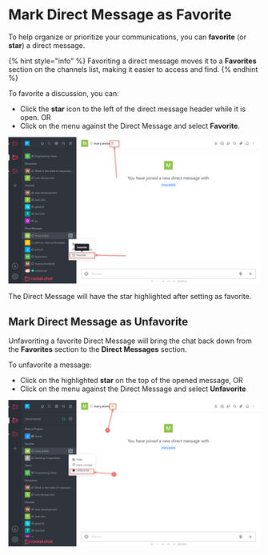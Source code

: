 # Mark Direct Message as Favorite

To help organize or prioritize your communications, you can **favorite** (or **star**) a direct message.

{% hint style="info" %}
Favoriting a direct message moves it to a **Favorites** section on the channels list, making it easier to access and find.
{% endhint %}

To favorite a discussion, you can:

* Click the **star** icon to the left of the direct message header while it is open. OR
* Click on the menu against the Direct Message and select **Favorite**.

![](<../../../../../.gitbook/assets/image (671) (1).png>)

The Direct Message will have the star highlighted after setting as favorite.

## Mark Direct Message as Unfavorite

Unfavoriting a favorite Direct Message will bring the chat back down from the **Favorites** section to the **Direct Messages** section.

To unfavorite a message:

* Click on the highlighted **star** on the top of the opened message, OR
* Click on the menu against the Direct Message and select **Unfavorite**

![](<../../../../../.gitbook/assets/image (688) (1).png>)
